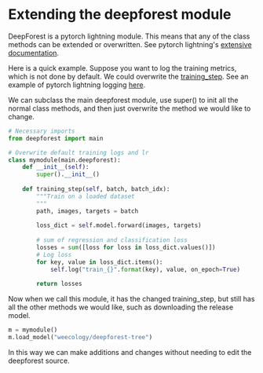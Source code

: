 # Extending the deepforest module

DeepForest is a pytorch lightning module. This means that any of the class methods can be extended or overwritten. See pytorch lightning's [extensive documentation](https://pytorch-lightning.readthedocs.io/en/latest/starter/introduction_guide.html).

Here is a quick example. Suppose you want to log the training metrics, which is not done by default. We could overwrite the [training_step](https://pytorch-lightning.readthedocs.io/en/latest/common/lightning_module.html?highlight=training_step#training-loop). See an example of pytorch lightning logging [here](https://pytorch-lightning.readthedocs.io/en/latest/common/loggers.html).

We can subclass the main deepforest module, use super() to init all the normal class methods, and then just overwrite the method we would like to change.

```python
# Necessary imports
from deepforest import main

# Overwrite default training logs and lr
class mymodule(main.deepforest):
    def __init__(self):
        super().__init__()
    
    def training_step(self, batch, batch_idx):
        """Train on a loaded dataset
        """
        path, images, targets = batch
    
        loss_dict = self.model.forward(images, targets)
    
        # sum of regression and classification loss
        losses = sum([loss for loss in loss_dict.values()])
        # Log loss
        for key, value in loss_dict.items():
            self.log("train_{}".format(key), value, on_epoch=True)
            
        return losses
```

Now when we call this module, it has the changed training_step, but still has all the other methods we would like, such as downloading the release model.

```python
m = mymodule()
m.load_model("weecology/deepforest-tree") 

```
In this way we can make additions and changes without needing to edit the deepforest source.